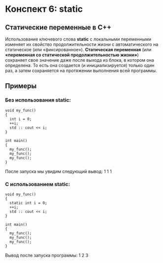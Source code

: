 # Конспект 6: statiс

## Статические переменные в C++
Использование ключевого слова **static** с локальными переменными изменяет их свойство продолжительности жизни с автоматического на статическое (или «фиксированное»). **Статическая переменная** (или **«переменная со статической продолжительностью жизни»**) сохраняет свое значение даже после выхода из блока, в котором она определена. То есть она создается (и инициализируется) только один раз, а затем сохраняется на протяжении выполнения всей программы.

## Примеры
### Без использования **static**:
    void my_func() 
    {
      int i = 0;     
      ++i;
      std :: cout << i;       
    }
 
    int main() 
    {
      my_func();
      my_func();
      my_func();
    }

После запуска мы увидим следующий вывод:
1
1
1   
   
### С использованием **static**:
    void my_func() 
    {
      static int i = 0;     
      ++i;
      std :: cout << i;       
    }
 
    int main() 
    {
      my_func();
      my_func();
      my_func();
    }
    
 Вывод после запуска программы:
 1
 2
 3
